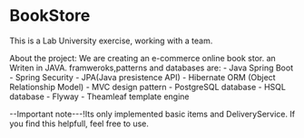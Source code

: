 # BookStore

This is a Lab University exercise, working with a team.

About the project: We are creating an e-commerce online book stor. an
Writen in JAVA.
framweroks,patterns and databases are: 
    - Java Spring Boot
    - Spring Security
    - JPA(Java presistence API)
    - Hibernate ORM (Object Relationship Model)
    - MVC design pattern
    - PostgreSQL database
    - HSQL database
    - Flyway
    - Theamleaf template engine

--Important note---!Its only implemented basic items and DeliveryService. If you find this helpfull, feel free to use.
